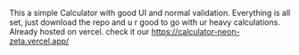 This a simple Calculator with good UI and normal validation.
Everything is all set, just download the repo and u r good to go with ur heavy calculations.
<br>
Already hosted on vercel. check it our https://calculator-neon-zeta.vercel.app/
